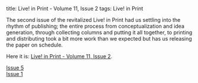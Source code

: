 title: Live! in Print - Volume 11, Issue 2
tags: Live! in Print

The second issue of the revitalized Live! in Print had us settling into the
rhythm of publishing; the entire process from conceptualization and idea
generation, through collecting columns and putting it all together, to printing
and distributing took a bit more work than we expected but has us releasing the
paper on schedule.

Here it is: [Live! in Print - Volume 11, Issue 2](https://storage.googleapis.com/thekevjames-artifacts/lip2.pdf).

<div class='next-post'><a href='/blog/2011-12-07-lip-5'>Issue 5</a></div>
<div class='prev-post'><a href='/blog/2011-09-14-lip-1'>Issue 1</a></div>
